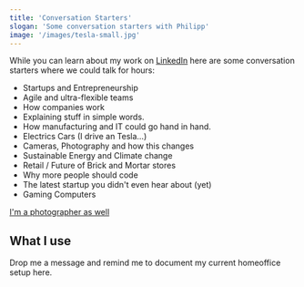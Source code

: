 ```yaml
---
title: 'Conversation Starters'
slogan: 'Some conversation starters with Philipp'
image: '/images/tesla-small.jpg'
---
```


While you can learn about my work on [LinkedIn](https://www.linkedin.com/in/philippreiner/) here are some conversation starters where we could talk for hours:
- Startups and Entrepreneurship
- Agile and ultra-flexible teams
- How companies work
- Explaining stuff in simple words.
- How manufacturing and IT could go hand in hand.
- Electrics Cars (I drive an Tesla…)
- Cameras, Photography and how this changes
- Sustainable Energy and Climate change
- Retail / Future of Brick and Mortar stores
- Why more people should code
- The latest startup you didn't even hear about (yet)
- Gaming Computers

[I'm a photographer as well](/photography)

## What I use

Drop me a message and remind me to document my current homeoffice setup here.